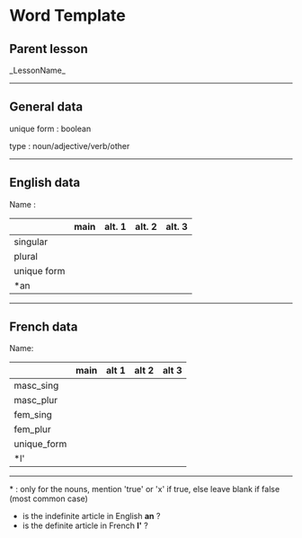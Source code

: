 # Word Template

## Parent lesson

<section>
_LessonName_

</section>

---

## General data

<section>

unique form : boolean

type : noun/adjective/verb/other

</section>

---

## English data

<section>

Name :

|             | main | alt. 1 | alt. 2 | alt. 3 |
| :---------- | :--: | :----: | :----: | ------ |
| singular    |      |        |        |        |
| plural      |      |        |        |        |
| unique form |      |        |        |        |
| \*an        |      |        |        |        |

</section>

---

## French data

<section>

Name:

|             | main | alt 1 | alt 2 | alt 3 |
| :---------- | :--: | :---: | :---: | :---: |
| masc_sing   |      |       |       |       |
| masc_plur   |      |       |       |       |
| fem_sing    |      |       |       |       |
| fem_plur    |      |       |       |       |
| unique_form |      |       |       |       |
| \*l'        |      |       |       |       |

</section>

---

\* : only for the nouns, mention 'true' or 'x' if true, else leave blank if false (most common case)

- is the indefinite article in English **an** ?
- is the definite article in French **l'** ?

